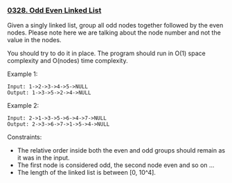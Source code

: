 ### [0328. Odd Even Linked List](https://leetcode.com/problems/odd-even-linked-list/)

Given a singly linked list, group all odd nodes together followed by the even nodes. Please note here we are talking about the node number and not the value in the nodes.

You should try to do it in place. The program should run in O(1) space complexity and O(nodes) time complexity.

Example 1:

    Input: 1->2->3->4->5->NULL
    Output: 1->3->5->2->4->NULL

Example 2:

    Input: 2->1->3->5->6->4->7->NULL
    Output: 2->3->6->7->1->5->4->NULL
 

Constraints:

- The relative order inside both the even and odd groups should remain as it was in the input.
- The first node is considered odd, the second node even and so on ...
- The length of the linked list is between [0, 10^4].
